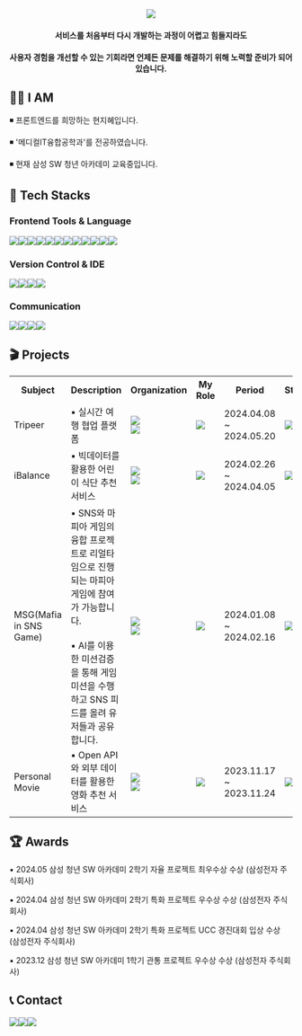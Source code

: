 
<div align="center">
<img src="https://capsule-render.vercel.app/api?type=waving&fontColor=363833&height=250&text=Jihye%20Hyun🍋&fontSize=50&color=0:FFFF62,100:C9FA7D" />
</div>
<div>
<h4 align="center">서비스를 처음부터 다시 개발하는 과정이 어렵고 힘들지라도</h4>
<h4 align="center">사용자 경험을 개선할 수 있는 기회라면 언제든 문제를 해결하기 위해 노력할 준비가 되어 있습니다.</h4>

</div>
<div>
  <h2>🙋‍♀️ I AM</h2>
  <p>◾ 프론트엔드를 희망하는 현지혜입니다. </p>
  <p>◾ '메디컬IT융합공학과'를 전공하였습니다.</p>
  <p>◾ 현재 삼성 SW 청년 아카데미 교육중입니다.</p>
</div>


<h2>💪 Tech Stacks</h2>


<h3>Frontend Tools & Language</h3>
<div style="display:flex; flex-direction:row;">
  <img src="https://img.shields.io/badge/javascript-F7DF1E?style=for-the-badge&logo=javascript&logoColor=black">
  <img src="https://img.shields.io/badge/python-3776AB?style=for-the-badge&logo=python&logoColor=white">
  <img src="https://img.shields.io/badge/react-61DAFB?style=for-the-badge&logo=react&logoColor=black">
  <img src="https://img.shields.io/badge/vue.js-4FC08D?style=for-the-badge&logo=vue.js&logoColor=white">
  <img src="https://img.shields.io/badge/nextjs-000000?style=for-the-badge&logo=nextdotjs&logoColor=white">
<br/>
  <img src="https://img.shields.io/badge/html-E34F26?style=for-the-badge&logo=html5&logoColor=white">
  <img src="https://img.shields.io/badge/css-1572B6?style=for-the-badge&logo=css3&logoColor=white">
  <img src="https://img.shields.io/badge/redux-764ABC?style=for-the-badge&logo=Redux&logoColor=white"/>
  <img src="https://img.shields.io/badge/axios-5A29E4?style=for-the-badge&logo=axios&logoColor=white">
  <img src="https://img.shields.io/badge/bootstrap-7952B3?style=for-the-badge&logo=bootstrap&logoColor=white">
  <img src="https://img.shields.io/badge/Postman-FF6C37?style=for-the-badge&logo=Postman&logoColor=white">
    <img src="https://img.shields.io/badge/blender-E87D0D?style=for-the-badge&logo=Blender&logoColor=white">
	
</div>


</div>

<h3>Version Control & IDE</h3>
<div style="display:flex; flex-direction:row;">
  <img src="https://img.shields.io/badge/git-F05032?style=for-the-badge&logo=git&logoColor=white">
  <img src="https://img.shields.io/badge/gitlab-FC6D26?style=for-the-badge&logo=gitlab&logoColor=white">
  <img src="https://img.shields.io/badge/github-181717?style=for-the-badge&logo=github&logoColor=white">
  <img src="https://img.shields.io/badge/VS Code-4100FC?style=for-the-badge&logo=visualstudiocode&logoColor=white"/>
</div>

<h3>Communication</h3>
<div style="display:flex; flex-direction:row;">
      <img src="https://img.shields.io/badge/Notion-000000?style=for-the-badge&logo=Notion&logoColor=white"/>
	    <img src="https://img.shields.io/badge/Mattermost-251D59?style=for-the-badge&logo=Mattermost&logoColor=white"/>
  	  <img src="https://img.shields.io/badge/Webex-298D9C?style=for-the-badge&logo=Webex&logoColor=white"/>
	    <img src="https://img.shields.io/badge/Jira-0052CC?style=for-the-badge&logo=Jira&logoColor=white"/>


</div>
<h2>🎬 Projects</h2>
<table>
  <tr>
    <th>Subject</th>
    <th>Description</th>
    <th>Organization</th>
    <th>My Role</th>
    <th>Period</th>
    <th>State</th>
  </tr>
<tr>
    <td>Tripeer</td>
    <td>▪ 실시간 여행 협업 플랫폼</td>
    <td>
          <img src="https://img.shields.io/badge/3-Backend-83B81A?style=flat-square"/><br>
          <img src="https://img.shields.io/badge/3-Frontend-31A8FF?style=flat-square"/>
    </td>
    <td>
      <img src="https://img.shields.io/badge/Frontend%20-31A8FF?style=flat-square"/>
    </td>
    <td>
      2024.04.08
      <br/>~
      <br/>2024.05.20
    </td>
    <td><img src="https://img.shields.io/badge/Proceeding-bfe1f6?style=flat-square"/></td>
    
  </tr>
  <tr>
    <td>iBalance</td>
    <td>▪ 빅데이터를 활용한 어린이 식단 추천 서비스</td>
    <td>
          <img src="https://img.shields.io/badge/4-Backend-83B81A?style=flat-square"/><br>
          <img src="https://img.shields.io/badge/2-Frontend-31A8FF?style=flat-square"/>
    </td>
    <td>
      <img src="https://img.shields.io/badge/Frontend%20-31A8FF?style=flat-square"/>
    </td>
    <td>
      2024.02.26
      <br/>~
      <br/>2024.04.05
    </td>
    <td><img src="https://img.shields.io/badge/Completed-004088?style=flat-square"/></td>
    
  </tr>
  <tr>
    <td>MSG(Mafia in SNS Game)</td>
    <td>▪ SNS와 마피아 게임의 융합 프로젝트로 리얼타임으로 진행되는 마피아 게임에 참여가 가능합니다.
      <br/><br/>▪ AI를 이용한 미션검증을 통해 게임미션을 수행하고 SNS 피드를 올려 유저들과 공유합니다.</td>
    <td>
          <img src="https://img.shields.io/badge/4-Backend-83B81A?style=flat-square"/><br>
          <img src="https://img.shields.io/badge/2-Frontend-31A8FF?style=flat-square"/>
    </td>
    <td>
      <img src="https://img.shields.io/badge/Frontend%20-31A8FF?style=flat-square"/>
    </td>
    <td>
      2024.01.08
      <br/>~
      <br/>2024.02.16
    </td>
    <td><img src="https://img.shields.io/badge/Completed-004088?style=flat-square"/></td>
    
  </tr>
    <tr>
    <td>Personal Movie</td>
    <td>▪ Open API와 외부 데이터를 활용한 영화 추천 서비스</td>
    <td>
          <img src="https://img.shields.io/badge/1-Backend-83B81A?style=flat-square"/><br>
          <img src="https://img.shields.io/badge/1-Frontend-31A8FF?style=flat-square"/>
    </td>
    <td>
      <img src="https://img.shields.io/badge/Frontend%20-31A8FF?style=flat-square"/>
    </td>
    <td>
      2023.11.17
      <br/>~
      <br/>2023.11.24
    </td>
    <td><img src="https://img.shields.io/badge/Completed-004088?style=flat-square"/></td>
    
  </tr>
</table>
<h2>🏆 Awards</h2>
<div>
	<p>▪ 2024.05 삼성 청년 SW 아카데미 2학기 자율 프로젝트 최우수상 수상  (삼성전자 주식회사)</p>
	<p>▪ 2024.04 삼성 청년 SW 아카데미 2학기 특화 프로젝트 우수상 수상  (삼성전자 주식회사)</p>
	<p>▪ 2024.04 삼성 청년 SW 아카데미 2학기 특화 프로젝트 UCC 경진대회 입상 수상  (삼성전자 주식회사)</p>
	<p>▪ 2023.12 삼성 청년 SW 아카데미 1학기 관통 프로젝트 우수상 수상  (삼성전자 주식회사)</p>
</div>
<h2>📞 Contact</h2>
<div style="display:flex; flex-direction:row;">
<a href="mailto:hhhhhh6376@gmail.com">	
  <img src="https://img.shields.io/badge/gmail-EA4335?style=for-the-badge&logo=gmail&logoColor=white">
</a>
<a href="mailto:hhh259@naver.com" >	
  <img src="https://img.shields.io/badge/naver-03C75A?style=for-the-badge&logo=naver&logoColor=white">
</a>
<a href="https://open.kakao.com/o/sDdGMHag" >	
  <img src="https://img.shields.io/badge/KakaoTalk-FFCD00?style=for-the-badge&logoColor=black&logo=KakaoTalk">
</a>
</div>
